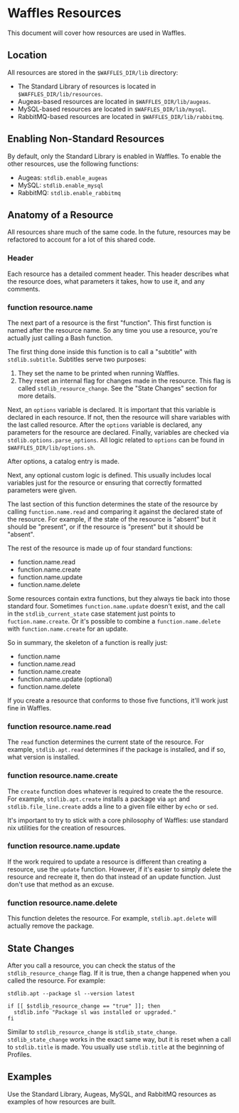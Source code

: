 # Waffles Resources

This document will cover how resources are used in Waffles.

## Location

All resources are stored in the `$WAFFLES_DIR/lib` directory:

* The Standard Library of resources is located in `$WAFFLES_DIR/lib/resources`.
* Augeas-based resources are located in `$WAFFLES_DIR/lib/augeas`.
* MySQL-based resources are located in `$WAFFLES_DIR/lib/mysql`.
* RabbitMQ-based resources are located in `$WAFFLES_DIR/lib/rabbitmq`.

## Enabling Non-Standard Resources

By default, only the Standard Library is enabled in Waffles. To enable the other resources, use the following functions:

* Augeas: `stdlib.enable_augeas`
* MySQL: `stdlib.enable_mysql`
* RabbitMQ: `stdlib.enable_rabbitmq`

## Anatomy of a Resource

All resources share much of the same code. In the future, resources may be refactored to account for a lot of this shared code.

### Header

Each resource has a detailed comment header. This header describes what the resource does, what parameters it takes, how to use it, and any comments.

### function resource.name

The next part of a resource is the first "function". This first function is named after the resource name. So any time you use a resource, you're actually just calling a Bash function.

The first thing done inside this function is to call a "subtitle" with `stdlib.subtitle`. Subtitles serve two purposes:

1. They set the name to be printed when running Waffles.
2. They reset an internal flag for changes made in the resource. This flag is called `stdlib_resource_change`. See the "State Changes" section for more details.

Next, an `options` variable is declared. It is important that this variable is declared in each resource. If not, then the resource will share variables with the last called resource. After the `options` variable is declared, any parameters for the resource are declared. Finally, variables are checked via `stdlib.options.parse_options`. All logic related to `options` can be found in `$WAFFLES_DIR/lib/options.sh`.

After options, a catalog entry is made.

Next, any optional custom logic is defined. This usually includes local variables just for the resource or ensuring that correctly formatted parameters were given.

The last section of this function determines the state of the resource by calling `function.name.read` and comparing it against the declared state of the resource. For example, if the state of the resource is "absent" but it should be "present", or if the resource is "present" but it should be "absent".

The rest of the resource is made up of four standard functions:

* function.name.read
* function.name.create
* function.name.update
* function.name.delete

Some resources contain extra functions, but they always tie back into those standard four. Sometimes `function.name.update` doesn't exist, and the call in the `stdlib_current_state` case statement just points to `fuction.name.create`. Or it's possible to combine a `function.name.delete` with `function.name.create` for an update.

So in summary, the skeleton of a function is really just:

* function.name
* function.name.read
* function.name.create
* function.name.update (optional)
* function.name.delete

If you create a resource that conforms to those five functions, it'll work just fine in Waffles.

### function resource.name.read

The `read` function determines the current state of the resource. For example, `stdlib.apt.read` determines if the package is installed, and if so, what version is installed.

### function resource.name.create

The `create` function does whatever is required to create the the resource. For example, `stdlib.apt.create` installs a package via `apt` and `stdlib.file_line.create` adds a line to a given file either by `echo` or `sed`.

It's important to try to stick with a core philosophy of Waffles: use standard nix utilities for the creation of resources.

### function resource.name.update

If the work required to update a resource is different than creating a resource, use the `update` function. However, if it's easier to simply delete the resource and recreate it, then do that instead of an update function. Just don't use that method as an excuse.

### function resource.name.delete

This function deletes the resource. For example, `stdlib.apt.delete` will actually remove the package.

## State Changes

After you call a resource, you can check the status of the `stdlib_resource_change` flag. If it is true, then a change happened when you called the resource. For example:

```shell
stdlib.apt --package sl --version latest

if [[ $stdlib_resource_change == "true" ]]; then
  stdlib.info "Package sl was installed or upgraded."
fi
```

Similar to `stdlib_resource_change` is `stdlib_state_change`. `stdlib_state_change` works in the exact same way, but it is reset when a call to `stdlib.title` is made. You usually use `stdlib.title` at the beginning of Profiles.

## Examples

Use the Standard Library, Augeas, MySQL, and RabbitMQ resources as examples of how resources are built.
